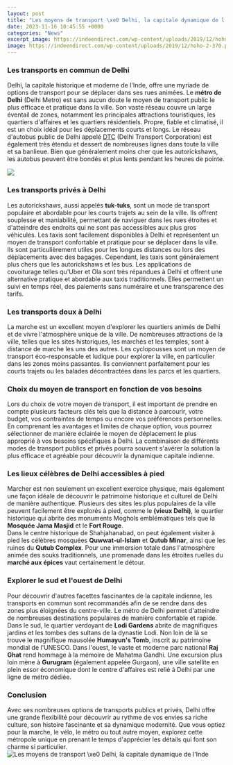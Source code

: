 ```yaml
---
layout: post
title: "Les moyens de transport \xe0 Delhi, la capitale dynamique de l'Inde"
date: 2023-11-16 10:45:55 +0000
categories: "News"
excerpt_image: https://indeendirect.com/wp-content/uploads/2019/12/hoho-2-370.png
image: https://indeendirect.com/wp-content/uploads/2019/12/hoho-2-370.png
---
```


### Les transports en commun de Delhi
Delhi, la capitale historique et moderne de l'Inde, offre une myriade de options de transport pour se déplacer dans ses rues animées. Le **métro de Delhi** (Delhi Metro) est sans aucun doute le moyen de transport public le plus efficace et pratique dans la ville. Son vaste réseau couvre un large éventail de zones, notamment les principales attractions touristiques, les quartiers d'affaires et les quartiers résidentiels. Propre, fiable et climatisé, il est un choix idéal pour les déplacements courts et longs. 
Le réseau d'autobus public de Delhi appelé [DTC](https://logurl.github.io/2024-01-02-u6bd4-u5229-u65f6-u548c-u5362-u68ee-u5821-u4e24-u4e2a-u9b45-u529b-u90fd-u5e02-u7684-u65c5-u884c-u4f/) (Delhi Transport Corporation) est également très étendu et dessert de nombreuses lignes dans toute la ville et sa banlieue. Bien que généralement moins cher que les autorickshaws, les autobus peuvent être bondés et plus lents pendant les heures de pointe.

![](https://indeendirect.com/wp-content/uploads/2019/12/delhi-metro-21.jpg)
### Les transports privés à Delhi
Les autorickshaws, aussi appelés **tuk-tuks**, sont un mode de transport populaire et abordable pour les courts trajets au sein de la ville. Ils offrent souplesse et maniabilité, permettant de naviguer dans les rues étroites et d'atteindre des endroits qui ne sont pas accessibles aux plus gros véhicules. 
Les taxis sont facilement disponibles à Delhi et représentent un moyen de transport confortable et pratique pour se déplacer dans la ville. Ils sont particulièrement utiles pour les longues distances ou lors des déplacements avec des bagages. Cependant, les taxis sont généralement plus chers que les autorickshaws et les bus.
Les applications de covoiturage telles qu'Uber et Ola sont très répandues à Delhi et offrent une alternative pratique et abordable aux taxis traditionnels. Elles permettent un suivi en temps réel, des paiements sans numéraire et une transparence des tarifs. 
### Les transports doux à Delhi 
La marche est un excellent moyen d'explorer les quartiers animés de Delhi et de vivre l'atmosphère unique de la ville. De nombreuses attractions de la ville, telles que les sites historiques, les marchés et les temples, sont à distance de marche les uns des autres. 
Les cyclopousses sont un moyen de transport éco-responsable et ludique pour explorer la ville, en particulier dans les zones moins passantes. Ils conviennent parfaitement pour les courts trajets ou les balades décontractées dans les parcs et les quartiers.
### Choix du moyen de transport en fonction de vos besoins 
Lors du choix de votre moyen de transport, il est important de prendre en compte plusieurs facteurs clés tels que la distance à parcourir, votre budget, vos contraintes de temps ou encore vos préférences personnelles. En comprenant les avantages et limites de chaque option, vous pourrez sélectionner de manière éclairée le moyen de déplacement le plus approprié à vos besoins spécifiques à Delhi. La combinaison de différents modes de transport publics et privés pourra souvent s'avérer la solution la plus efficace et agréable pour découvrir la dynamique capitale indienne.
### Les lieux célèbres de Delhi accessibles à pied 
Marcher est non seulement un excellent exercice physique, mais également une façon idéale de découvrir le patrimoine historique et culturel de Delhi de manière authentique. Plusieurs des sites les plus populaires de la ville peuvent facilement être explorés à pied, comme le **(vieux Delhi)**, le quartier historique qui abrite des monuments Moghols emblématiques tels que la **Mosquée Jama Masjid** et le **Fort Rouge**.  
Dans le centre historique de Shahjahanabad, on peut également visiter à pied les célèbres mosquées **Quwwat-ul-Islam** et **Qutub Minar**, ainsi que les ruines du **Qutub Complex**. Pour une immersion totale dans l'atmosphère animée des souks traditionnels, une promenade dans les étroites ruelles du **marché aux épices** vaut certainement le détour.
### Explorer le sud et l'ouest de Delhi 
Pour découvrir d'autres facettes fascinantes de la capitale indienne, les transports en commun sont recommandés afin de se rendre dans des zones plus éloignées du centre-ville. Le métro de Delhi permet d'atteindre de nombreuses destinations populaires de manière confortable et rapide. 
Dans le sud, le quartier verdoyant de **Lodi Gardens** abrite de magnifiques jardins et les tombes des sultans de la dynastie Lodi. Non loin de là se trouve le magnifique mausolée **Humayun's Tomb**, inscrit au patrimoine mondial de l'UNESCO. 
Dans l'ouest, le vaste et moderne parc national **Raj Ghat** rend hommage à la mémoire de Mahatma Gandhi. Une excursion plus loin mène à **Gurugram** (également appelée Gurgaon), une ville satellite en plein essor économique dont le centre d'affaires est relié à Delhi par une ligne de métro dédiée.
### Conclusion
Avec ses nombreuses options de transports publics et privés, Delhi offre une grande flexibilité pour découvrir au rythme de vos envies sa riche culture, son histoire fascinante et sa dynamique modernité. Que vous optiez pour la marche, le vélo, le métro ou tout autre moyen, explorez cette métropole unique en prenant le temps d'apprécier les détails qui font son charme si particulier.
![Les moyens de transport \xe0 Delhi, la capitale dynamique de l'Inde](https://indeendirect.com/wp-content/uploads/2019/12/hoho-2-370.png)